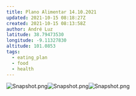 ```yaml
---
title: Plano Alimentar 14.10.2021
updated: 2021-10-15 08:18:27Z
created: 2021-10-15 08:13:58Z
author: André Luz
latitude: 38.79473530
longitude: -9.11327830
altitude: 101.0853
tags:
  - eating_plan
  - food
  - health
---
```


![Snapshot.png](Snapshot-9.png)![Snapshot.png](Snapshot-7.png)![Snapshot.png](Snapshot-8.png)